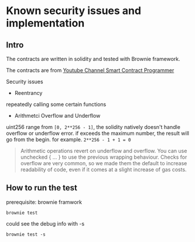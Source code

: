 # Known security issues and implementation

## Intro

The contracts are written in solidity and tested with Brownie framework.

The contracts are from [Youtube Channel Smart Contract Programmer](https://www.youtube.com/watch?v=4Mm3BCyHtDY&list=PLO5VPQH6OWdWsCgXJT9UuzgbC8SPvTRi5)

Security issues

- Reentrancy

repeatedly calling some certain functions

- Arithmetci Overflow and Underflow

uint256 range from `[0, 2**256 - 1]`, the solidity natively doesn't handle overflow or underflow error. if exceeds the maximum number, the result will go from the begin. for example. `2**256 - 1 + 1 = 0`

> Arithmetic operations revert on underflow and overflow. You can use unchecked { ... } to use the previous wrapping behaviour. Checks for overflow are very common, so we made them the default to increase readability of code, even if it comes at a slight increase of gas costs.

## How to run the test

prerequisite: brownie framwork

```
brownie test
```

could see the debug info with -s
```
brownie test -s
```